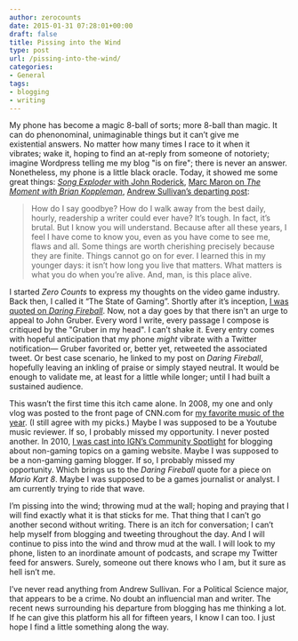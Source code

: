 ```yaml
---
author: zerocounts
date: 2015-01-31 07:28:01+00:00
draft: false
title: Pissing into the Wind
type: post
url: /pissing-into-the-wind/
categories:
- General
tags:
- blogging
- writing
---
```


My phone has become a magic 8-ball of sorts; more 8-ball than magic. It can do phenonominal, unimaginable things but it can’t give me existential answers. No matter how many times I race to it when it vibrates; wake it, hoping to find an at-reply from someone of notoriety; imagine Wordpress telling me my blog "is on fire"; there is never an answer. Nonetheless, my phone is a little black oracle. Today, it showed me some great things: [_Song Exploder_ with John Roderick](https://itunes.apple.com/us/podcast/long-winters-commander-thinks/id788236947?i=334455044&mt=2), [Marc Maron on _The Moment with Brian Koppleman_](https://itunes.apple.com/us/podcast/the-moment-marc-maron-1-30-15/id814550071?i=334466104&mt=2), [Andrew Sullivan’s departing post](http://dish.andrewsullivan.com/2015/01/28/a-note-to-my-readers/):

> How do I say goodbye? How do I walk away from the best daily, hourly, readership a writer could ever have? It’s tough. In fact, it’s brutal. But I know you will understand. Because after all these years, I feel I have come to know you, even as you have come to see me, flaws and all. Some things are worth cherishing precisely because they are finite. Things cannot go on for ever. I learned this in my younger days: it isn’t how long you live that matters. What matters is what you do when you’re alive. And, man, is this place alive.

I started _Zero Counts_ to express my thoughts on the video game industry. Back then, I called it “The State of Gaming”. Shortly after it’s inception, [I was quoted on _Daring Fireball_](http://daringfireball.net/linked/2014/06/01/hail-mario). Now, not a day goes by that there isn't an urge to appeal to John Gruber. Every word I write, every passage I compose is critiqued by the "Gruber in my head". I can’t shake it. Every entry comes with hopeful anticipation that my phone _might_ vibrate with a Twitter notification— Gruber favorited or, better yet, retweeted the associated tweet. Or best case scenario, he linked to my post on _Daring Fireball_, hopefully leaving an inkling of praise or simply stayed neutral. It would be enough to validate me, at least for a little while longer; until I had built a sustained audience.

This wasn’t the first time this itch came alone. In 2008, my one and only vlog was posted to the front page of CNN.com for [my favorite music of the year](http://ireport.cnn.com/docs/DOC-157599). (I still agree with my picks.) Maybe I was supposed to be a Youtube music reviewer. If so, I probably missed my opportunity. I never posted another. In 2010, [I was cast into IGN’s Community Spotlight](https://web.archive.org/web/20130129201653/http://www.ign.com/) for blogging about non-gaming topics on a gaming website. Maybe I was supposed to be a non-gaming gaming blogger. If so, I probably missed my opportunity. Which brings us to the _Daring Fireball_ quote for a piece on _Mario Kart 8_. Maybe I was supposed to be a games journalist or analyst. I am currently trying to ride that wave.

I’m pissing into the wind; throwing mud at the wall; hoping and praying that I will find exactly what it is that sticks for me. That thing that I can’t go another second without writing. There is an itch for conversation; I can’t help myself from blogging and tweeting throughout the day. And I will continue to piss into the wind and throw mud at the wall. I will look to my phone, listen to an inordinate amount of podcasts, and scrape my Twitter feed for answers. Surely, someone out there knows who I am, but it sure as hell isn’t me.

I’ve never read anything from Andrew Sullivan. For a Political Science major, that appears to be a crime. No doubt an influencial man and writer. The recent news surrounding his departure from blogging has me thinking a lot. If he can give this platform his all for fifteen years, I know I can too. I just hope I find a little something along the way.
